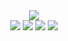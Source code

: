 <!-- header S -->
<div align="center">
  <img src="https://capsule-render.vercel.app/api?type=waving&color=gradient&height=300&section=header&text=Winning-Bean&fontSize=90&animation=fadeIn&fontAlignY=37&desc=SeungBeen%20Wee"/>
</div>
<!-- header E -->

<!-- main S -->
<div align="center">
  <img src="https://github-readme-stats.vercel.app/api?username=Winning-Bean&show_icons=true&icon_color=fff&bg_color=30,e96443,904e95&title_color=fff&text_color=fff"/>
  <a href="https://solved.ac/wsb0722"><img src="http://mazassumnida.wtf/api/v2/generate_badge?boj=wsb0722"></a>
  <a href="https://wakatime.com/@WinningBean"><img src="https://github-readme-stats.vercel.app/api/wakatime?username=WinningBean&layout=compact&langs_count=8&bg_color=30,e96443,904e95&title_color=fff&text_color=fff"></a>
  <img src="https://github-readme-stats.vercel.app/api/top-langs/?username=Winning-Bean&layout=compact&langs_count=8&hide=javascript&bg_color=30,e96443,904e95&title_color=fff&text_color=fff"/>
</div>
<!-- main E -->
